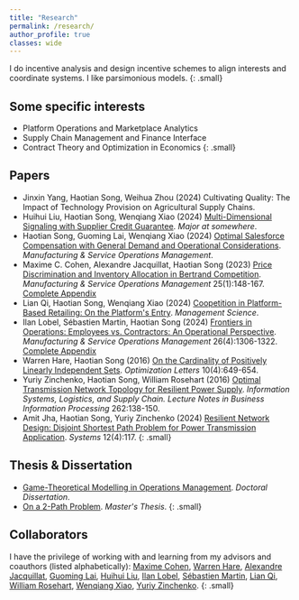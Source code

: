 ```yaml
---
title: "Research"
permalink: /research/
author_profile: true
classes: wide
---
```


I do incentive analysis and design incentive schemes to align interests and coordinate systems.
I like parsimonious models.
{: .small}

## Some specific interests
- Platform Operations and Marketplace Analytics
- Supply Chain Management and Finance Interface
- Contract Theory and Optimization in Economics
{: .small}

## Papers
- Jinxin Yang, Haotian Song, Weihua Zhou (2024) Cultivating Quality: The Impact of Technology Provision on Agricultural Supply Chains. 
- Huihui Liu, Haotian Song, Wenqiang Xiao (2024) [Multi-Dimensional Signaling with Supplier Credit Guarantee](https://papers.ssrn.com/sol3/papers.cfm?abstract_id=4902953). *Major at somewhere*.
- Haotian Song, Guoming Lai, Wenqiang Xiao (2024) [Optimal Salesforce Compensation with General Demand and Operational Considerations](https://doi.org/10.1287/msom.2022.0400). *Manufacturing & Service Operations Management*.  
- Maxime C. Cohen, Alexandre Jacquillat, Haotian Song (2023) [Price Discrimination and Inventory Allocation in Bertrand Competition](https://doi.org/10.1287/msom.2022.1146). *Manufacturing & Service Operations Management* 25(1):148-167. [Complete Appendix](https://papers.ssrn.com/sol3/papers.cfm?abstract_id=3732463)
- Lian Qi, Haotian Song, Wenqiang Xiao (2024) [Coopetition in Platform-Based Retailing: On the Platform's Entry](https://doi.org/10.1287/mnsc.2023.00260). *Management Science*.
- Ilan Lobel, Sébastien Martin, Haotian Song (2024) [Frontiers in Operations: Employees vs. Contractors: An Operational Perspective](https://doi.org/10.1287/msom.2023.0029). *Manufacturing & Service Operations Management* 26(4):1306-1322. [Complete Appendix](https://papers.ssrn.com/sol3/papers.cfm?abstract_id=3878215)
- Warren Hare, Haotian Song (2016) [On the Cardinality of Positively Linearly Independent Sets](https://link.springer.com/article/10.1007/s11590-015-0959-3). *Optimization Letters* 10(4):649-654.
- Yuriy Zinchenko, Haotian Song, William Rosehart (2016) [Optimal Transmission Network Topology for Resilient Power Supply](https://link.springer.com/chapter/10.1007/978-3-319-73758-4_10). *Information Systems, Logistics, and Supply Chain. Lecture Notes in Business Information Processing* 262:138-150.
- Amit Jha, Haotian Song, Yuriy Zinchenko (2024) [Resilient Network Design: Disjoint Shortest Path Problem for Power Transmission Application](https://www.mdpi.com/2079-8954/12/4/117). *Systems* 12(4):117.
{: .small}

## Thesis & Dissertation
- [Game-Theoretical Modelling in Operations Management](https://www.proquest.com/docview/2731250033/70530DB092F048F7PQ/). *Doctoral Dissertation*.
- [On a 2-Path Problem](https://prism.ucalgary.ca/items/a1e5a0e3-285d-4bf7-8d54-1a5204ae70ad). *Master's Thesis*.
{: .small}

## Collaborators
I have the privilege of working with and learning from my advisors and coauthors (listed alphabetically): [Maxime Cohen](https://maxccohen.github.io/), [Warren Hare](https://cmps.ok.ubc.ca/about/contact/warren-hare/), [Alexandre Jacquillat](https://mitmgmtfaculty.mit.edu/ajacquillat/), [Guoming Lai](http://guoming.us/), [Huihui Liu](http://shi.buaa.edu.cn/liuhuihui/en/index.htm), [Ilan Lobel](http://pages.stern.nyu.edu/~ilobel/), [Sébastien Martin](https://sebastienmartin.info/), [Lian Qi](https://www.business.rutgers.edu/faculty/lian-qi), [William Rosehart](https://www.gedcouncil.org/featured_dean/william-rosehart/), [Wenqiang Xiao](http://people.stern.nyu.edu/wxiao/), [Yuriy Zinchenko](https://profiles.ucalgary.ca/yuriy-zinchenko).
{: .small}
